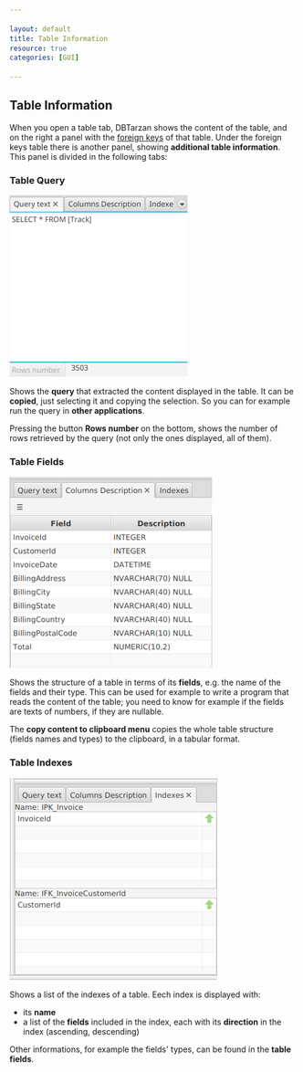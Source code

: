 ```yaml
---

layout: default
title: Table Information
resource: true
categories: [GUI]

---
```


## Table Information

When you open a table tab, DBTarzan shows the content of the table, and on the right a panel with the  [foreign keys](ForeignKeys) of that table.
Under the foreign keys table there is another panel, showing **additional table information**.
This panel is divided in the following tabs:
  
### Table Query

![Table query](images/tableQuery.png)

Shows the **query** that extracted the content displayed in the table.
It can be **copied**, just selecting it and copying the selection.
So you can for example run the query in **other applications**.

Pressing the button **Rows number** on the bottom, shows the number of rows retrieved by the query (not only the ones displayed, all of them). 

### Table Fields

![Table fields](images/tableFields.png)

Shows the structure of a table in terms of its **fields**, e.g. the name of the fields and their type.
This can be used for example to write a program that reads the content of the table; 
you need to know for example if the fields are texts of numbers, if they are nullable.

The **copy content to clipboard menu** copies the whole table structure (fields names and types) to the clipboard, in a tabular format.

### Table Indexes

![Table fields](images/tableIndexes.png)

Shows a list of the indexes of a table.
Eech index is displayed with:
* its **name**
* a list of the **fields** included in the index, each with its **direction** in the index (ascending, descending)

Other informations, for example the fields' types, can be found in the **table fields**.